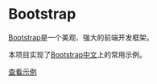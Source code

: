 # Bootstrap
[Bootstrap](http://getbootstrap.com/2.3.2/ "Bootstrap")是一个美观、强大的前端开发框架。

本项目实现了[Bootstrap中文](http://www.bootcss.com/ "Bootstrap中文")上的常用示例。

[查看示例](https://zying0822.github.io/Step-by-step/Bootstrap/index.html "Bootstrap常用示例")
